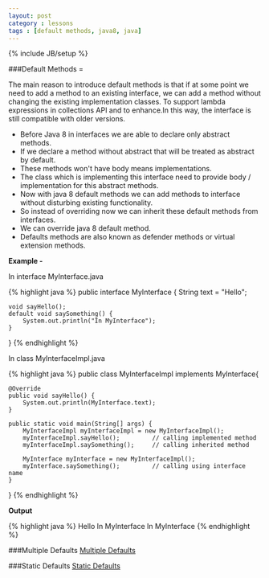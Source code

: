 ```yaml
---
layout: post
category : lessons
tags : [default methods, java8, java]
---
```

{% include JB/setup %}

###Default Methods =
<p>The main reason to introduce default methods is that if at some point we need to add a method to an existing interface, we can add a method without changing the existing implementation classes. To support lambda expressions in collections API and to enhance.In this way, the interface is still compatible with older versions.</p>

- Before Java 8 in interfaces we are able to declare only abstract methods.
- If we declare a method without abstract that will be treated as abstract by default.
- These methods won't have body means implementations.
- The class which is implementing this interface need to provide body / implementation for this abstract methods.
- Now with java 8 default methods we can add methods to interface without disturbing existing functionality.
- So instead of overriding now we can inherit these default methods from interfaces.
- We can override java 8 default method.
- Defaults methods are also  known as defender methods or virtual extension methods.


<p><strong>Example -</strong></p>
<p>In interface MyInterface.java</p>
{% highlight java %}
public interface MyInterface {
    String text = "Hello";

    void sayHello();
    default void saySomething() {
        System.out.println("In MyInterface");
    }
}
{% endhighlight %}


<p>In class MyInterfaceImpl.java</p>
{% highlight java %}
public class MyInterfaceImpl implements MyInterface{

    @Override
    public void sayHello() {
        System.out.println(MyInterface.text);
    }

    public static void main(String[] args) {
        MyInterfaceImpl myInterfaceImpl = new MyInterfaceImpl();
        myInterfaceImpl.sayHello();         // calling implemented method
        myInterfaceImpl.saySomething();     // calling inherited method

        MyInterface myInterface = new MyInterfaceImpl();
        myInterface.saySomething();         // calling using interface name
    }
}
{% endhighlight %}

<p><strong>Output</strong></p>
{% highlight java %}
Hello
In MyInterface
In MyInterface
{% endhighlight %}

###Multiple Defaults
[Multiple Defaults](http://shwetasadawarte.github.io/lessons/2015/12/14/java8-multiple-defaults/) 

###Static Defaults
[Static Defaults](http://shwetasadawarte.github.io/lessons/2015/12/14/java8-static-defaults/)